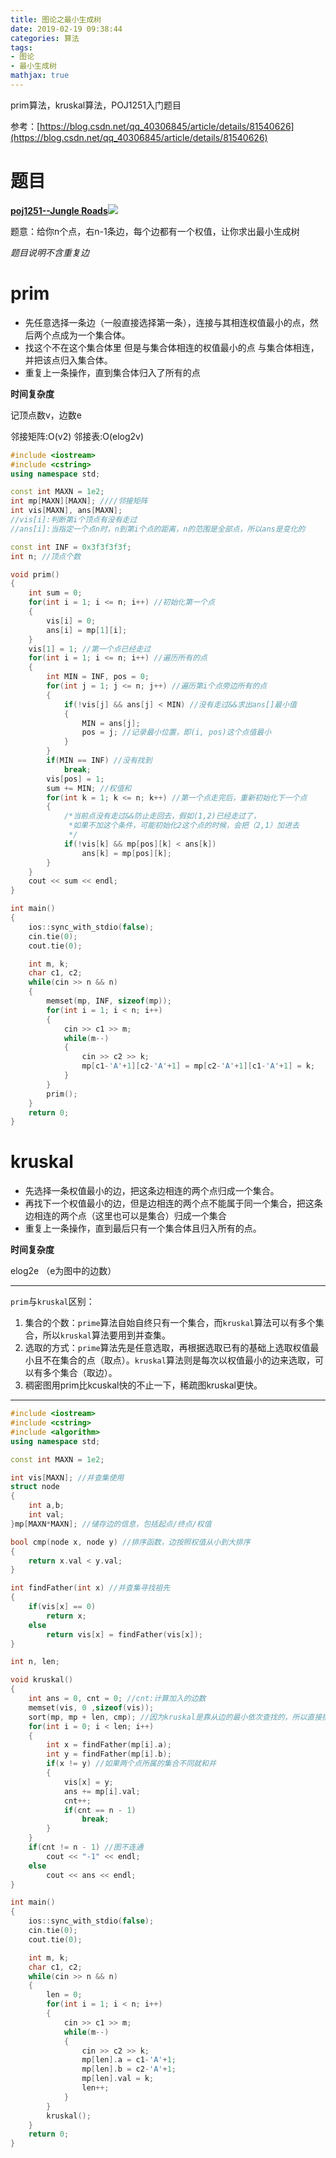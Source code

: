 ```yaml
---
title: 图论之最小生成树
date: 2019-02-19 09:38:44
categories: 算法
tags:
- 图论
- 最小生成树
mathjax: true
---
```


prim算法，kruskal算法，POJ1251入门题目

<!-- more -->

参考：[https://blog.csdn.net/qq_40306845/article/details/81540626](https://blog.csdn.net/qq_40306845/article/details/81540626)

# 题目

**[poj1251--Jungle Roads](http://poj.org/problem?id=1251)**![](图论之最小生成树/timu.png)

题意：给你n个点，右n-1条边，每个边都有一个权值，让你求出最小生成树

*题目说明不含重复边*

# prim

- 先任意选择一条边（一般直接选择第一条），连接与其相连权值最小的点，然后两个点成为一个集合体。
- 找这个不在这个集合体里 但是与集合体相连的权值最小的点 与集合体相连，并把该点归入集合体。
- 重复上一条操作，直到集合体归入了所有的点

**时间复杂度**

记顶点数v，边数e

邻接矩阵:O(v2)                 邻接表:O(elog2v)

```c++
#include <iostream>
#include <cstring>
using namespace std;

const int MAXN = 1e2;
int mp[MAXN][MAXN]; ////邻接矩阵
int vis[MAXN], ans[MAXN]; 
//vis[i]:判断第i个顶点有没有走过
//ans[i]:当指定一个点n时，n到第i个点的距离，n的范围是全部点，所以ans是变化的

const int INF = 0x3f3f3f3f;
int n; //顶点个数

void prim()
{
    int sum = 0;
    for(int i = 1; i <= n; i++) //初始化第一个点
    {
        vis[i] = 0;
        ans[i] = mp[1][i];
    }
    vis[1] = 1; //第一个点已经走过
    for(int i = 1; i <= n; i++) //遍历所有的点
    {
        int MIN = INF, pos = 0;
        for(int j = 1; j <= n; j++) //遍历第i个点旁边所有的点
        {
            if(!vis[j] && ans[j] < MIN) //没有走过&&求出ans[]最小值
            {
                MIN = ans[j];
                pos = j; //记录最小位置，即(i, pos)这个点值最小
            }
        }
        if(MIN == INF) //没有找到
            break;
        vis[pos] = 1;
        sum += MIN; //权值和
        for(int k = 1; k <= n; k++) //第一个点走完后，重新初始化下一个点
        {
            /*当前点没有走过&&防止走回去，假如(1,2)已经走过了，
             *如果不加这个条件，可能初始化2这个点的时候，会把（2,1）加进去
             */
            if(!vis[k] && mp[pos][k] < ans[k]) 
                ans[k] = mp[pos][k];
        }
    }
    cout << sum << endl;
}

int main()
{
    ios::sync_with_stdio(false);
    cin.tie(0);
    cout.tie(0);

    int m, k;
    char c1, c2;
    while(cin >> n && n)
    {
        memset(mp, INF, sizeof(mp));
        for(int i = 1; i < n; i++)
        {
            cin >> c1 >> m;
            while(m--)
            {
                cin >> c2 >> k;
                mp[c1-'A'+1][c2-'A'+1] = mp[c2-'A'+1][c1-'A'+1] = k;
            }
        }
        prim();
    }
    return 0;
}

```

# kruskal

- 先选择一条权值最小的边，把这条边相连的两个点归成一个集合。
- 再找下一个权值最小的边，但是边相连的两个点不能属于同一个集合，把这条边相连的两个点（这里也可以是集合）归成一个集合
- 重复上一条操作，直到最后只有一个集合体且归入所有的点。

**时间复杂度**

elog2e  （e为图中的边数）

---------------

`prim`与`kruskal`区别：

1. 集合的个数：`prime`算法自始自终只有一个集合，而`kruskal`算法可以有多个集合，所以`kruskal`算法要用到并查集。
2. 选取的方式：`prime`算法先是任意选取，再根据选取已有的基础上选取权值最小且不在集合的点（取点）。`kruskal`算法则是每次以权值最小的边来选取，可以有多个集合（取边）。
3. 稠密图用prim比kcuskal快的不止一下，稀疏图kruskal更快。

--------------

```c++
#include <iostream>
#include <cstring>
#include <algorithm>
using namespace std;

const int MAXN = 1e2;

int vis[MAXN]; //并查集使用
struct node
{
    int a,b;
    int val;
}mp[MAXN*MAXN]; //储存边的信息，包括起点/终点/权值

bool cmp(node x, node y) //排序函数，边按照权值从小到大排序
{
    return x.val < y.val;
}

int findFather(int x) //并查集寻找祖先
{
    if(vis[x] == 0)
        return x;
    else
        return vis[x] = findFather(vis[x]);
}

int n, len;

void kruskal()
{
    int ans = 0, cnt = 0; //cnt:计算加入的边数
    memset(vis, 0 ,sizeof(vis)); 
    sort(mp, mp + len, cmp); //因为kruskal是靠从边的最小依次查找的，所以直接排序方便查找
    for(int i = 0; i < len; i++)
    {
        int x = findFather(mp[i].a);
        int y = findFather(mp[i].b);
        if(x != y) //如果两个点所属的集合不同就和并
        {
            vis[x] = y;
            ans += mp[i].val;
            cnt++;
            if(cnt == n - 1)
                break;
        }
    }
    if(cnt != n - 1) //图不连通
        cout << "-1" << endl;
    else
        cout << ans << endl;
}

int main()
{
    ios::sync_with_stdio(false);
    cin.tie(0);
    cout.tie(0);

    int m, k;
    char c1, c2;
    while(cin >> n && n)
    {
        len = 0;
        for(int i = 1; i < n; i++)
        {
            cin >> c1 >> m;
            while(m--)
            {
                cin >> c2 >> k;
                mp[len].a = c1-'A'+1;
                mp[len].b = c2-'A'+1;
                mp[len].val = k;
                len++;
            }
        }
        kruskal();
    }
    return 0;
}
```

